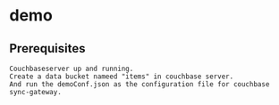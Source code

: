 # demo
## Prerequisites
```
Couchbaseserver up and running.
Create a data bucket nameed "items" in couchbase server.
And run the demoConf.json as the configuration file for couchbase sync-gateway.
```
